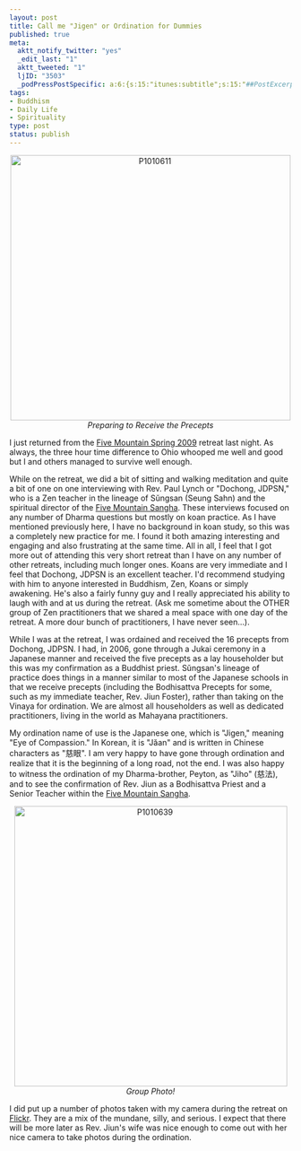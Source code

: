 ```yaml
--- 
layout: post
title: Call me "Jigen" or Ordination for Dummies
published: true
meta: 
  aktt_notify_twitter: "yes"
  _edit_last: "1"
  aktt_tweeted: "1"
  ljID: "3503"
  _podPressPostSpecific: a:6:{s:15:"itunes:subtitle";s:15:"##PostExcerpt##";s:14:"itunes:summary";s:15:"##PostExcerpt##";s:15:"itunes:keywords";s:17:"##WordPressCats##";s:13:"itunes:author";s:10:"##Global##";s:15:"itunes:explicit";s:2:"No";s:12:"itunes:block";s:2:"No";}
tags: 
- Buddhism
- Daily Life
- Spirituality
type: post
status: publish
---
```

<div align="center"><a href="http://www.flickr.com/photos/albill/3397892952/" title="P1010611 by albill, on Flickr"><img src="http://farm4.static.flickr.com/3462/3397892952_7d364f50fe.jpg" width="500" height="473" alt="P1010611" /></a><br><em>Preparing to Receive the Precepts</em></div>

I just returned from the <a href="http://cincinnatizen.org/images/spring-retreat-09.pdf">Five Mountain Spring 2009</a> retreat last night. As always, the three hour time difference to Ohio whooped me well and good but I and others managed to survive well enough.

While on the retreat, we did a bit of sitting and walking meditation and quite a bit of one on one interviewing with Rev. Paul Lynch or "Dochong, JDPSN," who is a Zen teacher in the lineage of Sŭngsan (Seung Sahn) and the spiritual director of the <a href="http://www.fivemountain.org">Five Mountain Sangha</a>. These interviews focused on any number of Dharma questions but mostly on koan practice. As I have mentioned previously here, I have no background in koan study, so this was a completely new practice for me. I found it both amazing interesting and engaging and also frustrating at the same time. All in all, I feel that I got more out of attending this very short retreat than I have on any number of other retreats, including much longer ones. Koans are very immediate and I feel that Dochong, JDPSN is an excellent teacher. I'd recommend studying with him to anyone interested in Buddhism, Zen, Koans or simply awakening. He's also a fairly funny guy and I really appreciated his ability to laugh with and at us during the retreat. (Ask me sometime about the OTHER group of Zen practitioners that we shared a meal space with one day of the retreat. A more dour bunch of practitioners, I have never seen...).

While I was at the retreat, I was ordained and received the 16 precepts from Dochong, JDPSN. I had, in 2006, gone through a Jukai ceremony in a Japanese manner and received the five precepts as a lay householder but this was my confirmation as a Buddhist priest. Sŭngsan's lineage of practice does things in a manner similar to most of the Japanese schools in that we receive precepts (including the Bodhisattva Precepts for some, such as my immediate teacher, Rev. Jiun Foster), rather than taking on the Vinaya for ordination. We are almost all householders as well as dedicated practitioners, living in the world as Mahayana practitioners.

My ordination name of use is the Japanese one, which is "Jigen," meaning "Eye of Compassion." In Korean, it is "Jăan" and is written in Chinese characters as "慈眼". I am very happy to have gone through ordination and realize that it is the beginning of a long road, not the end. I was also happy to witness the ordination of my Dharma-brother, Peyton, as "Jiho" (慈法), and to see the confirmation of Rev. Jiun as a Bodhisattva Priest and a Senior Teacher within the <a href="http://www.fivemountain.org/">Five Mountain Sangha</a>. 

<div align="center"><a href="http://www.flickr.com/photos/albill/3397891134/" title="P1010639 by albill, on Flickr"><img src="http://farm4.static.flickr.com/3567/3397891134_5216a001bb.jpg" width="487" height="500" alt="P1010639" /></a><br><em>Group Photo!</em></div>

I did put up a number of photos taken with my camera during the retreat on <a href="http://www.flickr.com/photos/albill/sets/72157616018957981/">Flickr</a>. They are a mix of the mundane, silly, and serious. I expect that there will be more later as Rev. Jiun's wife was nice enough to come out with her nice camera to take photos during the ordination.
